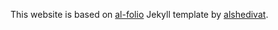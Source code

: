 This website is based on <a href=" https://github.com/alshedivat/al-folio">al-folio</a> Jekyll template by <a href="https://github.com/alshedivat">alshedivat</a>.
